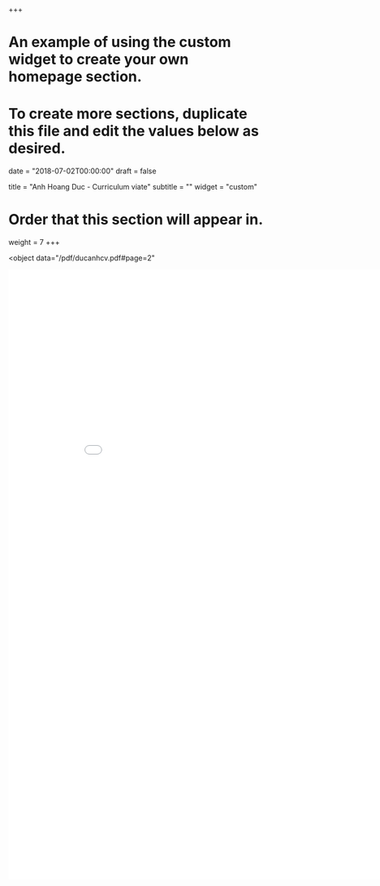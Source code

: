 +++
# An example of using the custom widget to create your own homepage section.
# To create more sections, duplicate this file and edit the values below as desired.

date = "2018-07-02T00:00:00"
draft = false
  
title = "Anh Hoang Duc - Curriculum viate"
subtitle = ""
widget = "custom"
  
# Order that this section will appear in.
weight = 7
+++

<object data="/pdf/ducanhcv.pdf#page=2" 
<iframe src="/pdf/ducanhcv.pdf#page=2" width="900" height="1200" style="border: none;">
This browser does not support PDFs. Please download the PDF to view it: <a href="/pdf/ducanhcv.pdf">Download PDF</a>
</iframe>
</object>
